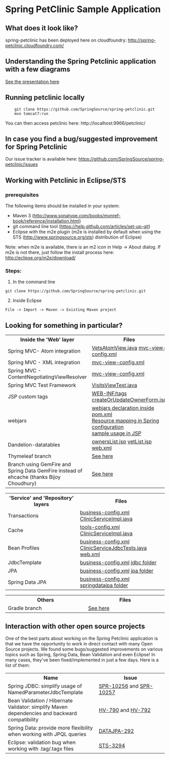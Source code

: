 # Spring PetClinic Sample Application

## What does it look like?
spring-petclinic has been deployed here on cloudfoundry: http://spring-petclinic.cloudfoundry.com/

## Understanding the Spring Petclinic application with a few diagrams
<a href="https://speakerdeck.com/michaelisvy/spring-petclinic-sample-application">See the presentation here</a>

## Running petclinic locally
```
	git clone https://github.com/SpringSource/spring-petclinic.git
	mvn tomcat7:run
```

You can then access petclinic here: http://localhost:9966/petclinic/

## In case you find a bug/suggested improvement for Spring Petclinic
Our issue tracker is available here: https://github.com/SpringSource/spring-petclinic/issues

## Working with Petclinic in Eclipse/STS

### prerequisites
The following items should be installed in your system:
* Maven 3 (http://www.sonatype.com/books/mvnref-book/reference/installation.html)
* git command line tool (https://help.github.com/articles/set-up-git)
* Eclipse with the m2e plugin (m2e is installed by default when using the STS (http://www.springsource.org/sts) distribution of Eclipse)

Note: when m2e is available, there is an m2 icon in Help -> About dialog.
If m2e is not there, just follow the install process here: http://eclipse.org/m2e/download/


### Steps:

1) In the command line
```
git clone https://github.com/SpringSource/spring-petclinic.git
```
2) Inside Eclipse
```
File -> Import -> Maven -> Existing Maven project
```


## Looking for something in particular?

<table>
  <tr>
    <th width="300px">Inside the 'Web' layer</th><th width="300px">Files</th>
  </tr>
  <tr>
    <td>Spring MVC- Atom integration</td>
    <td>
      <a href="/SpringSource/spring-petclinic/blob/master/src/main/java/org/springframework/samples/petclinic/web/VetsAtomView.java">VetsAtomView.java</a>
      <a href="/SpringSource/spring-petclinic/blob/master/src/main/resources/spring/mvc-view-config.xml">mvc-view-config.xml</a>
    </td>
  </tr>
  <tr>
    <td>Spring MVC - XML integration</td>
    <td><a href="/SpringSource/spring-petclinic/blob/master/src/main/resources/spring/mvc-view-config.xml">mvc-view-config.xml</a></td>
  </tr>
  <tr>
    <td>Spring MVC - ContentNegotiatingViewResolver</td>
    <td><a href="/SpringSource/spring-petclinic/blob/master/src/main/resources/spring/mvc-view-config.xml">mvc-view-config.xml</a></td>
  </tr>
  <tr>
    <td>Spring MVC Test Framework</td>
    <td><a href="/SpringSource/spring-petclinic/blob/master/src/test/java/org/springframework/samples/petclinic/web/VisitsViewTest.java">VisitsViewTest.java</a></td>
  </tr>
  <tr>
    <td>JSP custom tags</td>
    <td>
      <a href="/SpringSource/spring-petclinic/tree/master/src/main/webapp/WEB-INF/tags">WEB-INF/tags</a>
      <a href="/SpringSource/spring-petclinic/tree/master/src/main/webapp/WEB-INF/jsp/owners/createOrUpdateOwnerForm.jsp">createOrUpdateOwnerForm.jsp</a></td>
  </tr>
  <tr>
    <td>webjars</td>
    <td>
      <a href="/SpringSource/spring-petclinic/tree/master/pom.xml">webjars declaration inside pom.xml</a> <br />
      <a href="/SpringSource/spring-petclinic/blob/master/src/main/resources/spring/mvc-core-config.xml#L24">Resource mapping in Spring configuration</a> <br />
      <a href="/SpringSource/spring-petclinic/blob/master/src/main/webapp/WEB-INF/jsp/fragments/headTag.jsp#L12">sample usage in JSP</a></td>
    </td>
  </tr>
  <tr>
    <td>Dandelion-datatables</td>
    <td>
      <a href="/SpringSource/spring-petclinic/tree/master/src/main/webapp/WEB-INF/jsp/owners/ownersList.jsp">ownersList.jsp</a> 
      <a href="/SpringSource/spring-petclinic/tree/master/src/main/webapp/WEB-INF/jsp/vets/vetList.jsp">vetList.jsp</a> 
      <a href="/SpringSource/spring-petclinic/tree/master/src/main/webapp/WEB-INF/web.xml">web.xml</a> 
   </td>
  </tr>
  <tr>
    <td>Thymeleaf branch</td>
    <td>
      <a href="http://www.thymeleaf.org/petclinic.html">See here</a></td>
  </tr>
  <tr>
    <td>Branch using GemFire and Spring Data GemFire instead of ehcache (thanks Bijoy Choudhury)</td>
    <td>
      <a href="https://github.com/bijoych/spring-petclinic-gemfire">See here</a></td>
  </tr>
</table>

<table>
  <tr>
    <th width="300px">'Service' and 'Repository' layers</th><th width="300px">Files</th>
  </tr>
  <tr>
    <td>Transactions</td>
    <td>
      <a href="/SpringSource/spring-petclinic/tree/master/src/main/resources/spring/business-config.xml">business-config.xml</a>
       <a href="/SpringSource/spring-petclinic/tree/master/src/main/java/org/springframework/samples/petclinic/service/ClinicServiceImpl.java">ClinicServiceImpl.java</a>
    </td>
  </tr>
  <tr>
    <td>Cache</td>
      <td>
      <a href="/SpringSource/spring-petclinic/tree/master/src/main/resources/spring/tools-config.xml">tools-config.xml</a>
       <a href="/SpringSource/spring-petclinic/tree/master/src/main/java/org/springframework/samples/petclinic/service/ClinicServiceImpl.java">ClinicServiceImpl.java</a>
    </td>
  </tr>
  <tr>
    <td>Bean Profiles</td>
      <td>
      <a href="/SpringSource/spring-petclinic/tree/master/src/main/resources/spring/business-config.xml">business-config.xml</a>
       <a href="/SpringSource/spring-petclinic/tree/master/src/test/java/org/springframework/samples/petclinic/service/ClinicServiceJdbcTests.java">ClinicServiceJdbcTests.java</a>
       <a href="/SpringSource/spring-petclinic/tree/master/src/main/webapp/WEB-INF/web.xml">web.xml</a>
    </td>
  </tr>
  <tr>
    <td>JdbcTemplate</td>
    <td>
      <a href="/SpringSource/spring-petclinic/tree/master/src/main/resources/spring/business-config.xml">business-config.xml</a>
      <a href="/SpringSource/spring-petclinic/tree/master/src/main/java/org/springframework/samples/petclinic/repository/jdbc">jdbc folder</a></td>
  </tr>
  <tr>
    <td>JPA</td>
    <td>
      <a href="/SpringSource/spring-petclinic/tree/master/src/main/resources/spring/business-config.xml">business-config.xml</a>
      <a href="/SpringSource/spring-petclinic/tree/master/src/main/java/org/springframework/samples/petclinic/repository/jpa">jpa folder</a></td>
  </tr>
  <tr>
    <td>Spring Data JPA</td>
    <td>
      <a href="/SpringSource/spring-petclinic/tree/master/src/main/resources/spring/business-config.xml">business-config.xml</a>
      <a href="/SpringSource/spring-petclinic/tree/master/src/main/java/org/springframework/samples/petclinic/repository/springdatajpa">springdatajpa folder</a></td>
  </tr>
</table>

<table>
  <tr>
    <th width="300px">Others</th><th width="300px">Files</th>
  </tr>
  <tr>
    <td>Gradle branch</td>
    <td>
      <a href="https://github.com/whimet/spring-petclinic">See here</a></td>
  </tr>
</table>


## Interaction with other open source projects

One of the best parts about working on the Spring Petclinic application is that we have the opportunity to work in direct contact with many Open Source projects. We found some bugs/suggested improvements on various topics such as Spring, Spring Data, Bean Validation and even Eclipse! In many cases, they've been fixed/implemented in just a few days.
Here is a list of them:

<table>
  <tr>
    <th width="300px">Name</th>
    <th width="300px"> Issue </th>
  </tr>

  <tr>
    <td>Spring JDBC: simplify usage of NamedParameterJdbcTemplate</td>
    <td> <a href="https://jira.springsource.org/browse/SPR-10256"> SPR-10256</a> and <a href="https://jira.springsource.org/browse/SPR-10257"> SPR-10257</a> </td>
  </tr>
  <tr>
    <td>Bean Validation / Hibernate Validator: simplify Maven dependencies and backward compatibility</td>
    <td>
      <a href="https://hibernate.atlassian.net/browse/HV-790"> HV-790</a> and <a href="https://hibernate.atlassian.net/browse/HV-792"> HV-792</a>
      </td>
  </tr>
  <tr>
    <td>Spring Data: provide more flexibility when working with JPQL queries</td>
    <td>
      <a href="https://jira.springsource.org/browse/DATAJPA-292"> DATAJPA-292</a>
      </td>
  </tr>  
  <tr>
    <td>Eclipse: validation bug when working with .tag/.tagx files</td>
    <td>
      <a href="https://issuetracker.springsource.com/browse/STS-3294"> STS-3294</a>
    </td>
  </tr>    
</table>





